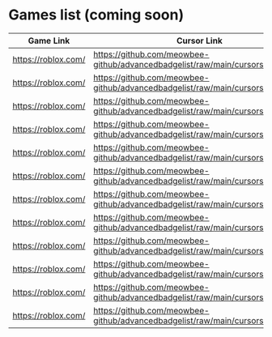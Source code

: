 # Games list (coming soon)
| Game Link  | Cursor Link |
| ------------- | ------------- |
| https://roblox.com/  | https://github.com/meowbee-github/advancedbadgelist/raw/main/cursors/name.json  |
| https://roblox.com/  | https://github.com/meowbee-github/advancedbadgelist/raw/main/cursors/name.json  |
| https://roblox.com/  | https://github.com/meowbee-github/advancedbadgelist/raw/main/cursors/name.json  |
| https://roblox.com/  | https://github.com/meowbee-github/advancedbadgelist/raw/main/cursors/name.json  |
| https://roblox.com/  | https://github.com/meowbee-github/advancedbadgelist/raw/main/cursors/name.json  |
| https://roblox.com/  | https://github.com/meowbee-github/advancedbadgelist/raw/main/cursors/name.json  |
| https://roblox.com/  | https://github.com/meowbee-github/advancedbadgelist/raw/main/cursors/name.json  |
| https://roblox.com/  | https://github.com/meowbee-github/advancedbadgelist/raw/main/cursors/name.json  |
| https://roblox.com/  | https://github.com/meowbee-github/advancedbadgelist/raw/main/cursors/name.json  |
| https://roblox.com/  | https://github.com/meowbee-github/advancedbadgelist/raw/main/cursors/name.json  |
| https://roblox.com/  | https://github.com/meowbee-github/advancedbadgelist/raw/main/cursors/name.json  |
| https://roblox.com/  | https://github.com/meowbee-github/advancedbadgelist/raw/main/cursors/name.json  |
